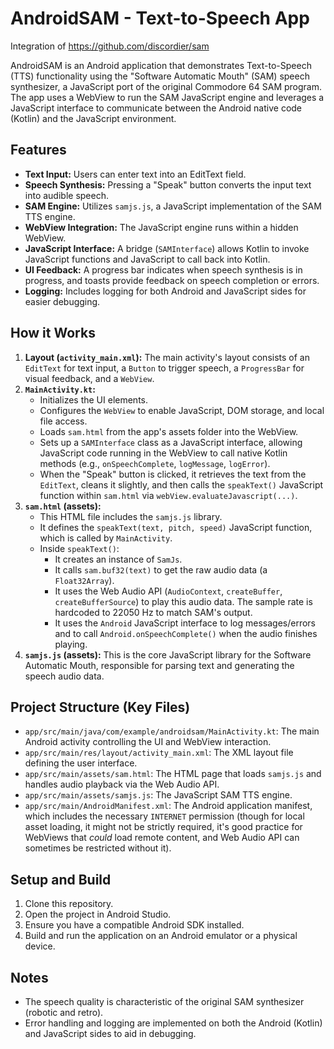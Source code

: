 # AndroidSAM - Text-to-Speech App

Integration of https://github.com/discordier/sam

AndroidSAM is an Android application that demonstrates Text-to-Speech (TTS) functionality using the "Software Automatic Mouth" (SAM) speech synthesizer, a JavaScript port of the original Commodore 64 SAM program. The app uses a WebView to run the SAM JavaScript engine and leverages a JavaScript interface to communicate between the Android native code (Kotlin) and the JavaScript environment.

## Features

*   **Text Input:** Users can enter text into an EditText field.
*   **Speech Synthesis:** Pressing a "Speak" button converts the input text into audible speech.
*   **SAM Engine:** Utilizes `samjs.js`, a JavaScript implementation of the SAM TTS engine.
*   **WebView Integration:** The JavaScript engine runs within a hidden WebView.
*   **JavaScript Interface:** A bridge (`SAMInterface`) allows Kotlin to invoke JavaScript functions and JavaScript to call back into Kotlin.
*   **UI Feedback:** A progress bar indicates when speech synthesis is in progress, and toasts provide feedback on speech completion or errors.
*   **Logging:** Includes logging for both Android and JavaScript sides for easier debugging.

## How it Works

1.  **Layout (`activity_main.xml`):** The main activity's layout consists of an `EditText` for text input, a `Button` to trigger speech, a `ProgressBar` for visual feedback, and a `WebView`.
2.  **`MainActivity.kt`:**
    *   Initializes the UI elements.
    *   Configures the `WebView` to enable JavaScript, DOM storage, and local file access.
    *   Loads `sam.html` from the app's assets folder into the WebView.
    *   Sets up a `SAMInterface` class as a JavaScript interface, allowing JavaScript code running in the WebView to call native Kotlin methods (e.g., `onSpeechComplete`, `logMessage`, `logError`).
    *   When the "Speak" button is clicked, it retrieves the text from the `EditText`, cleans it slightly, and then calls the `speakText()` JavaScript function within `sam.html` via `webView.evaluateJavascript(...)`.
3.  **`sam.html` (assets):**
    *   This HTML file includes the `samjs.js` library.
    *   It defines the `speakText(text, pitch, speed)` JavaScript function, which is called by `MainActivity`.
    *   Inside `speakText()`:
        *   It creates an instance of `SamJs`.
        *   It calls `sam.buf32(text)` to get the raw audio data (a `Float32Array`).
        *   It uses the Web Audio API (`AudioContext`, `createBuffer`, `createBufferSource`) to play this audio data. The sample rate is hardcoded to 22050 Hz to match SAM's output.
        *   It uses the `Android` JavaScript interface to log messages/errors and to call `Android.onSpeechComplete()` when the audio finishes playing.
4.  **`samjs.js` (assets):** This is the core JavaScript library for the Software Automatic Mouth, responsible for parsing text and generating the speech audio data.

## Project Structure (Key Files)

*   `app/src/main/java/com/example/androidsam/MainActivity.kt`: The main Android activity controlling the UI and WebView interaction.
*   `app/src/main/res/layout/activity_main.xml`: The XML layout file defining the user interface.
*   `app/src/main/assets/sam.html`: The HTML page that loads `samjs.js` and handles audio playback via the Web Audio API.
*   `app/src/main/assets/samjs.js`: The JavaScript SAM TTS engine.
*   `app/src/main/AndroidManifest.xml`: The Android application manifest, which includes the necessary `INTERNET` permission (though for local asset loading, it might not be strictly required, it's good practice for WebViews that *could* load remote content, and Web Audio API can sometimes be restricted without it).

## Setup and Build

1.  Clone this repository.
2.  Open the project in Android Studio.
3.  Ensure you have a compatible Android SDK installed.
4.  Build and run the application on an Android emulator or a physical device.

## Notes

*   The speech quality is characteristic of the original SAM synthesizer (robotic and retro).
*   Error handling and logging are implemented on both the Android (Kotlin) and JavaScript sides to aid in debugging.
